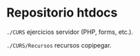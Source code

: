 # Repositorio htdocs

`./CURS` ejercicios servidor (PHP, forms, etc.).

`./CURS/Recursos` recursos copipegar.
